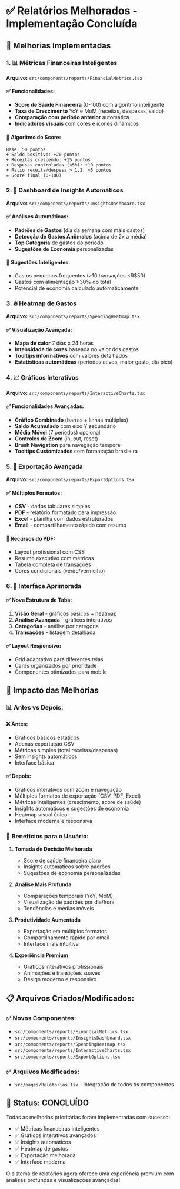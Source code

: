 # ✅ Relatórios Melhorados - Implementação Concluída

## 🚀 Melhorias Implementadas

### 1. 📊 **Métricas Financeiras Inteligentes**

**Arquivo:** `src/components/reports/FinancialMetrics.tsx`

#### ✅ Funcionalidades:

- **Score de Saúde Financeira** (0-100) com algoritmo inteligente
- **Taxa de Crescimento** YoY e MoM (receitas, despesas, saldo)
- **Comparação com período anterior** automática
- **Indicadores visuais** com cores e ícones dinâmicos

#### 🎯 Algoritmo do Score:

```
Base: 50 pontos
+ Saldo positivo: +20 pontos
+ Receitas crescendo: +15 pontos
+ Despesas controladas (<5%): +10 pontos
+ Ratio receita/despesa > 1.2: +5 pontos
= Score final (0-100)
```

### 2. 🤖 **Dashboard de Insights Automáticos**

**Arquivo:** `src/components/reports/InsightsDashboard.tsx`

#### ✅ Análises Automáticas:

- **Padrões de Gastos** (dia da semana com mais gastos)
- **Detecção de Gastos Anômalos** (acima de 2x a média)
- **Top Categoria** de gastos do período
- **Sugestões de Economia** personalizadas

#### 🎯 Sugestões Inteligentes:

- Gastos pequenos frequentes (>10 transações <R$50)
- Gastos com alimentação >30% do total
- Potencial de economia calculado automaticamente

### 3. 🔥 **Heatmap de Gastos**

**Arquivo:** `src/components/reports/SpendingHeatmap.tsx`

#### ✅ Visualização Avançada:

- **Mapa de calor** 7 dias x 24 horas
- **Intensidade de cores** baseada no valor dos gastos
- **Tooltips informativos** com valores detalhados
- **Estatísticas automáticas** (períodos ativos, maior gasto, dia pico)

### 4. 📈 **Gráficos Interativos**

**Arquivo:** `src/components/reports/InteractiveCharts.tsx`

#### ✅ Funcionalidades Avançadas:

- **Gráfico Combinado** (barras + linhas múltiplas)
- **Saldo Acumulado** com eixo Y secundário
- **Média Móvel** (7 períodos) opcional
- **Controles de Zoom** (in, out, reset)
- **Brush Navigation** para navegação temporal
- **Tooltips Customizados** com formatação brasileira

### 5. 📄 **Exportação Avançada**

**Arquivo:** `src/components/reports/ExportOptions.tsx`

#### ✅ Múltiplos Formatos:

- **CSV** - dados tabulares simples
- **PDF** - relatório formatado para impressão
- **Excel** - planilha com dados estruturados
- **Email** - compartilhamento rápido com resumo

#### 🎯 Recursos do PDF:

- Layout profissional com CSS
- Resumo executivo com métricas
- Tabela completa de transações
- Cores condicionais (verde/vermelho)

### 6. 🎨 **Interface Aprimorada**

#### ✅ Nova Estrutura de Tabs:

1. **Visão Geral** - gráficos básicos + heatmap
2. **Análise Avançada** - gráficos interativos
3. **Categorias** - análise por categoria
4. **Transações** - listagem detalhada

#### ✅ Layout Responsivo:

- Grid adaptativo para diferentes telas
- Cards organizados por prioridade
- Componentes otimizados para mobile

## 🎯 Impacto das Melhorias

### 📊 **Antes vs Depois:**

#### ❌ **Antes:**

- Gráficos básicos estáticos
- Apenas exportação CSV
- Métricas simples (total receitas/despesas)
- Sem insights automáticos
- Interface básica

#### ✅ **Depois:**

- Gráficos interativos com zoom e navegação
- Múltiplos formatos de exportação (CSV, PDF, Excel)
- Métricas inteligentes (crescimento, score de saúde)
- Insights automáticos e sugestões de economia
- Heatmap visual único
- Interface moderna e responsiva

### 🚀 **Benefícios para o Usuário:**

1. **Tomada de Decisão Melhorada**

   - Score de saúde financeira claro
   - Insights automáticos sobre padrões
   - Sugestões de economia personalizadas

2. **Análise Mais Profunda**

   - Comparações temporais (YoY, MoM)
   - Visualização de padrões por dia/hora
   - Tendências e médias móveis

3. **Produtividade Aumentada**

   - Exportação em múltiplos formatos
   - Compartilhamento rápido por email
   - Interface mais intuitiva

4. **Experiência Premium**
   - Gráficos interativos profissionais
   - Animações e transições suaves
   - Design moderno e responsivo

## 📋 **Arquivos Criados/Modificados:**

### ✅ **Novos Componentes:**

- `src/components/reports/FinancialMetrics.tsx`
- `src/components/reports/InsightsDashboard.tsx`
- `src/components/reports/SpendingHeatmap.tsx`
- `src/components/reports/InteractiveCharts.tsx`
- `src/components/reports/ExportOptions.tsx`

### ✅ **Arquivos Modificados:**

- `src/pages/Relatorios.tsx` - integração de todos os componentes

## 🎉 **Status: CONCLUÍDO**

Todas as melhorias prioritárias foram implementadas com sucesso:

- ✅ Métricas financeiras inteligentes
- ✅ Gráficos interativos avançados
- ✅ Insights automáticos
- ✅ Heatmap de gastos
- ✅ Exportação melhorada
- ✅ Interface moderna

O sistema de relatórios agora oferece uma experiência premium com análises profundas e visualizações avançadas!
